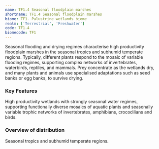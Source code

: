 ```yaml
---
name: TF1.4 Seasonal floodplain marshes
shortname: TF1.4 Seasonal floodplain marshes
biome: TF1. Palustrine wetlands biome
realm: ['Terrestrial', 'Freshwater']
code: TF1.4
biomecode: TF1
---
```


Seasonal flooding and drying regimes characterise high productivity floodplain marshes in the seasonal tropics and subhumid temperate regions. Typically, different plants respond to the mosaic of variable flooding regimes, supporting complex networks of invertebrates, waterbirds, reptiles, and mammals. Prey concentrate as the wetlands dry, and many plants and animals use specialised adaptations such as seed banks or egg banks, to survive drying.

### Key Features

High productivity wetlands with strongly seasonal water regimes, supporting functionally diverse mosaics of aquatic plants and seasonally variable trophic networks of invertebrates, amphibians, crocodilians and birds.

### Overview of distribution

Seasonal tropics and subhumid temperate regions.
